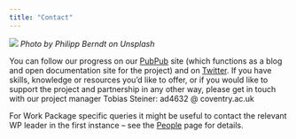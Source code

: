 ```yaml
---
title: "Contact"
---
```


![](/images/philipp-berndt-5i0GnoTTjSE-unsplash.jpg)
*Photo by Philipp Berndt on Unsplash*

You can follow our progress on our [PubPub](https://copim.pubpub.org/) site (which functions as a blog and open documentation site for the project) and on [Twitter](https://twitter.com/COPIMproject). If you have skills, knowledge or resources you’d like to offer, or if you would like to support the project and partnership in any other way, please get in touch with our project manager Tobias Steiner: ad4632 @ coventry.ac.uk

For Work Package specific queries it might be useful to contact the relevant WP leader in the first instance – see the [People](/about-us/people/) page for details.

